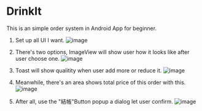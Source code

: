 # DrinkIt
This is an simple order system in Android App for beginner.

1. Set up all UI I want.
![image](https://github.com/karenFRW/DrinkIt/blob/master/one.png)

2. There's two options, ImageView will show user how it looks like after user choose one.
![image](https://github.com/karenFRW/DrinkIt/blob/master/two.png)

3. Toast will show qualitity when user add more or reduce it.
![image](https://github.com/karenFRW/DrinkIt/blob/master/three.png)

4. Meanwhile, there's an area shows total price of this order with this.
![image](https://github.com/karenFRW/DrinkIt/blob/master/four.png)

5. After all, use the "結帳"Button popup a dialog let user confirm.
![image](https://github.com/karenFRW/DrinkIt/blob/master/five.png)
